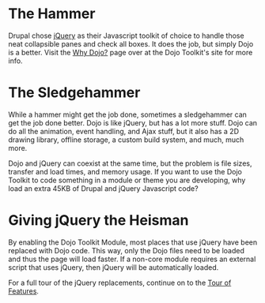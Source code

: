 # The Hammer #

Drupal chose [jQuery](http://jquery.com) as their Javascript toolkit of choice to handle those neat collapsible panes and check all boxes. It does the job, but simply Dojo is a better. Visit the [Why Dojo?](http://dojotoolkit.org/book/dojo-book-0-9/introduction/why-dojo) page over at the Dojo Toolkit's site for more info.

# The Sledgehammer #

While a hammer might get the job done, sometimes a sledgehammer can get the job done better. Dojo is like jQuery, but has a lot more stuff.  Dojo can do all the animation, event handling, and Ajax stuff, but it also has a 2D drawing library, offline storage, a custom build system, and much, much more.

Dojo and jQuery can coexist at the same time, but the problem is file sizes, transfer and load times, and memory usage. If you want to use the Dojo Toolkit to code something in a module or theme you are developing, why load an extra 45KB of Drupal and jQuery Javascript code?

# Giving jQuery the Heisman #

By enabling the Dojo Toolkit Module, most places that use jQuery have been replaced with Dojo code. This way, only the Dojo files need to be loaded and thus the page will load faster. If a non-core module requires an external script that uses jQuery, then jQuery will be automatically loaded.

For a full tour of the jQuery replacements, continue on to the [Tour of Features](TourOfFeatures.md).